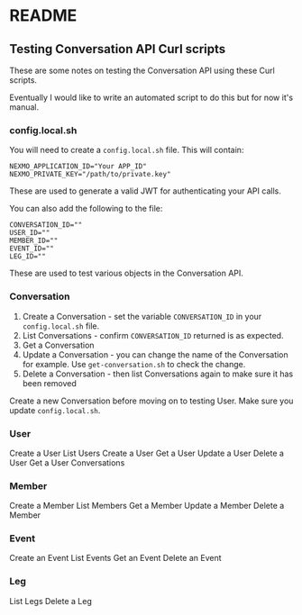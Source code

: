 # README

## Testing Conversation API Curl scripts

These are some notes on testing the Conversation API using these Curl scripts.

Eventually I would like to write an automated script to do this but for now it's manual.

### config.local.sh

You will need to create a `config.local.sh` file. This will contain:

```
NEXMO_APPLICATION_ID="Your APP_ID"
NEXMO_PRIVATE_KEY="/path/to/private.key"
```

These are used to generate a valid JWT for authenticating your API calls.

You can also add the following to the file:

```
CONVERSATION_ID=""
USER_ID=""
MEMBER_ID=""
EVENT_ID=""
LEG_ID=""
```

These are used to test various objects in the Conversation API.

### Conversation

1. Create a Conversation - set the variable `CONVERSATION_ID` in your `config.local.sh` file.
2. List Conversations - confirm `CONVERSATION_ID` returned is as expected.
3. Get a Conversation
4. Update a Conversation - you can change the name of the Conversation for example. Use `get-conversation.sh` to check the change.
5. Delete a Conversation - then list Conversations again to make sure it has been removed

Create a new Conversation before moving on to testing User. Make sure you update `config.local.sh`.

### User

Create a User
List Users
Create a User
Get a User
Update a User
Delete a User
Get a User Conversations

### Member

Create a Member
List Members
Get a Member
Update a Member
Delete a Member

### Event

Create an Event
List Events
Get an Event
Delete an Event

### Leg

List Legs
Delete a Leg


